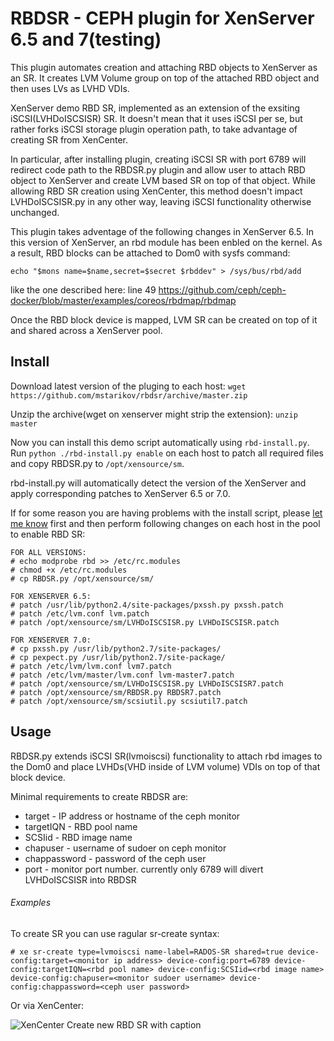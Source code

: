 # RBDSR - CEPH plugin for XenServer 6.5 and 7(testing)
This plugin automates creation and attaching RBD objects to XenServer as an SR. It creates LVM Volume group on top of the attached RBD object and then uses LVs as LVHD VDIs.

XenServer demo RBD SR, implemented as an extension of the exsiting iSCSI(LVHDoISCSISR) SR. It doesn't mean that it uses iSCSI per se, but rather forks iSCSI storage plugin operation path, to take advantage of creating SR from XenCenter.

In particular, after installing plugin, creating iSCSI SR with port 6789 will redirect code path to the RBDSR.py plugin and allow user to attach RBD object to XenServer and create LVM based SR on top of that object. While allowing RBD SR creation using XenCenter, this method doesn't impact LVHDoISCSISR.py in any other way, leaving iSCSI functionality otherwise unchanged. 

This plugin takes adventage of the following changes in XenServer 6.5. In this version of XenServer, an rbd module has been enbled on the kernel. As a result, RBD blocks can be attached to Dom0 with sysfs command:

```echo "$mons name=$name,secret=$secret $rbddev" > /sys/bus/rbd/add```

like the one described here: line 49 https://github.com/ceph/ceph-docker/blob/master/examples/coreos/rbdmap/rbdmap

Once the RBD block device is mapped, LVM SR can be created on top of it and shared across a XenServer pool.

## Install
Download latest version of the pluging to each host: `wget https://github.com/mstarikov/rbdsr/archive/master.zip`

Unzip the archive(wget on xenserver might strip the extension): `unzip master`

Now you can install this demo script automatically using `rbd-install.py`. 
Run `python ./rbd-install.py enable` on each host to patch all required files and copy RBDSR.py to `/opt/xensource/sm`.

rbd-install.py will automatically detect the version of the XenServer and apply corresponding patches to XenServer 6.5 or 7.0. 

If for some reason you are having problems with the install script, please [let me know](mailto:mr.mark.starikov@gmail.com) first and then perform following changes on each host in the pool to enable RBD SR:
```
FOR ALL VERSIONS:
# echo modprobe rbd >> /etc/rc.modules 
# chmod +x /etc/rc.modules
# cp RBDSR.py /opt/xensource/sm/

FOR XENSERVER 6.5:
# patch /usr/lib/python2.4/site-packages/pxssh.py pxssh.patch
# patch /etc/lvm.conf lvm.patch
# patch /opt/xensource/sm/LVHDoISCSISR.py LVHDoISCSISR.patch

FOR XENSERVER 7.0:
# cp pxssh.py /usr/lib/python2.7/site-packages/
# cp pexpect.py /usr/lib/python2.7/site-package/
# patch /etc/lvm/lvm.conf lvm7.patch
# patch /etc/lvm/master/lvm.conf lvm-master7.patch
# patch /opt/xensource/sm/LVHDoISCSISR.py LVHDoISCSISR7.patch
# patch /opt/xensource/sm/RBDSR.py RBDSR7.patch
# patch /opt/xensource/sm/scsiutil.py scsiutil7.patch
```
## Usage

RBDSR.py extends iSCSI SR(lvmoiscsi) functionality to attach rbd images to the Dom0 and place LVHDs(VHD inside of LVM volume) VDIs on top of that block device.

Minimal requirements to create RBDSR are:
* target - IP address or hostname of the ceph monitor
* targetIQN - RBD pool name
* SCSIid - RBD image name
* chapuser - username of sudoer on ceph monitor
* chappassword - password of the ceph user
* port - monitor port number. currently only 6789 will divert LVHDoISCSISR into RBDSR

###### Examples
To create SR you can use ragular sr-create syntax:
```
# xe sr-create type=lvmoiscsi name-label=RADOS-SR shared=true device-config:target=<monitor ip address> device-config:port=6789 device-config:targetIQN=<rbd pool name> device-config:SCSIid=<rbd image name> device-config:chapuser=<monitor sudoer username> device-config:chappassword=<ceph user password>
```
Or via XenCenter:

![XenCenter Create new RBD SR with caption](https://cloud.githubusercontent.com/assets/15868352/11228256/83176bc8-8ddf-11e5-9394-3a533f1ccf1b.png)
